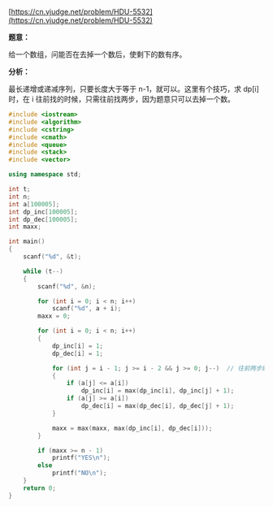 [https://cn.vjudge.net/problem/HDU-5532](https://cn.vjudge.net/problem/HDU-5532)

**题意：**

给一个数组，问能否在去掉一个数后，使剩下的数有序。

**分析：**

最长递增或递减序列，只要长度大于等于 n-1，就可以。这里有个技巧，求 dp[i] 时，在 i 往前找的时候，只需往前找两步，因为题意只可以去掉一个数。

```c++
#include <iostream>
#include <algorithm>
#include <cstring>
#include <cmath>
#include <queue>
#include <stack>
#include <vector>

using namespace std;

int t;
int n;
int a[100005];
int dp_inc[100005];
int dp_dec[100005];
int maxx;

int main()
{
    scanf("%d", &t);

    while (t--)
    {
        scanf("%d", &n);

        for (int i = 0; i < n; i++)
            scanf("%d", a + i);
        maxx = 0;

        for (int i = 0; i < n; i++)
        {
            dp_inc[i] = 1;
            dp_dec[i] = 1;

            for (int j = i - 1; j >= i - 2 && j >= 0; j--)  // 往前两步即可
            {
                if (a[j] <= a[i])
                    dp_inc[i] = max(dp_inc[i], dp_inc[j] + 1);
                if (a[j] >= a[i])
                    dp_dec[i] = max(dp_dec[i], dp_dec[j] + 1);
            }

            maxx = max(maxx, max(dp_inc[i], dp_dec[i]));
        }

        if (maxx >= n - 1)
            printf("YES\n");
        else
            printf("NO\n");
    }
    return 0;
}
```

